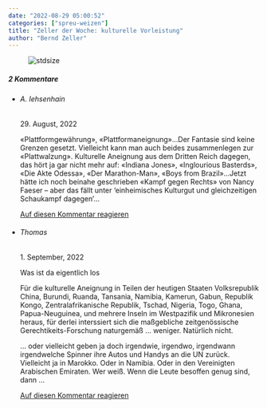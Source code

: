 ```yaml
---
date: "2022-08-29 05:00:52"
categories: ["spreu-weizen"]
title: "Zeller der Woche: kulturelle Vorleistung"
author: "Bernd Zeller"
---
```



<figure>
<img src="https://www.publicomag.com/wp-content/uploads/2022/08/kulturelle-Vorleistung.jpg" alt=stdsize>
</figure>


<!--more-->
<h5 class="comments-h">
2 Kommentare </h5>
<ul class="commentlist">
<li class="comment even thread-even depth-1 clearfix" id="li-comment-118590">
<h6 class="author">A. Iehsenhain</h6> <span class="date">29. August, 2022</span>



«Plattformgewährung», «Plattformaneignung»&#8230;Der Fantasie sind keine Grenzen gesetzt. Vielleicht kann man auch beides zusammenlegen zur «Plattwalzung». Kulturelle Aneignung aus dem Dritten Reich dagegen, das hört ja gar nicht mehr auf: «Indiana Jones», «Inglourious Basterds», «Die Akte Odessa», «Der Marathon-Man», «Boys from Brazil»&#8230;Jetzt hätte ich noch beinahe geschrieben «Kampf gegen Rechts» von Nancy Faeser &#8211; aber das fällt unter &#8216;einheimisches Kulturgut und gleichzeitigen Schaukampf dagegen&#8217;&#8230;

<a rel="nofollow" class="comment-reply-link" href="#comment-118590" data-commentid="118590" data-postid="16037" data-belowelement="comment-118590" data-respondelement="respond" data-replyto="Antworte auf A. Iehsenhain" aria-label="Antworte auf A. Iehsenhain">Auf diesen Kommentar reagieren</a> 


</li>
<li class="comment odd alt thread-odd thread-alt depth-1 clearfix" id="li-comment-118595">
<h6 class="author">Thomas</h6> <span class="date">1. September, 2022</span>



Was ist da eigentlich los

Für die kulturelle Aneignung in Teilen der heutigen Staaten Volksrepublik China, Burundi, Ruanda, Tansania, Namibia, Kamerun, Gabun, Republik Kongo, Zentralafrikanische Republik, Tschad, Nigeria, Togo, Ghana, Papua-Neuguinea, und mehrere Inseln im Westpazifik und Mikronesien heraus, für derlei interssiert sich die maßgebliche zeitgenössische Gerechtikeits-Forschung naturgemäß &#8230; weniger. Natürlich nicht.

&#8230; oder vielleicht geben ja doch irgendwie, irgendwo, irgendwann irgendwelche Spinner ihre Autos und Handys an die UN zurück. Vielleicht ja in Marokko. Oder in Namibia. Oder in den Vereinigten Arabischen Emiraten. Wer weiß. Wenn die Leute besoffen genug sind, dann &#8230;

<a rel="nofollow" class="comment-reply-link" href="#comment-118595" data-commentid="118595" data-postid="16037" data-belowelement="comment-118595" data-respondelement="respond" data-replyto="Antworte auf Thomas" aria-label="Antworte auf Thomas">Auf diesen Kommentar reagieren</a> 


</li>
</ul>
